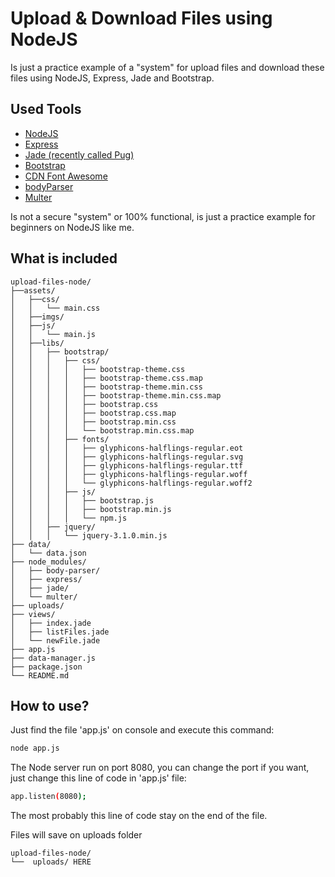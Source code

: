 Upload & Download Files using NodeJS
==================================================

Is just a practice example of a "system" for upload files and download these files using NodeJS, Express, Jade and Bootstrap.

Used Tools
--------------------------------------
- [NodeJS](https://nodejs.org)
- [Express](http://expressjs.com/)
- [Jade (recently called Pug)](https://www.npmjs.com/package/jade)
- [Bootstrap](https://www.getbootstrap.com)
- [CDN Font Awesome](http://fontawesome.io/)
- [bodyParser](https://www.npmjs.com/package/body-parser)
- [Multer](https://www.npmjs.com/package/multer)

Is not a secure "system" or 100% functional, is just a practice example for beginners on NodeJS like me.


What is included
--------------------------------------
```
upload-files-node/
├──assets/
│   ├──css/
│   │   └── main.css
│   ├──imgs/
│   ├──js/
│   │   └── main.js
│   ├──libs/
│   │   ├── bootstrap/
│   │   │   ├── css/
│   │   │   │   ├── bootstrap-theme.css
│   │   │   │   ├── bootstrap-theme.css.map
│   │   │   │   ├── bootstrap-theme.min.css
│   │   │   │   ├── bootstrap-theme.min.css.map
│   │   │   │   ├── bootstrap.css
│   │   │   │   ├── bootstrap.css.map
│   │   │   │   ├── bootstrap.min.css
│   │   │   │   └── bootstrap.min.css.map
│   │   │   ├── fonts/
│   │   │   │   ├── glyphicons-halflings-regular.eot
│   │   │   │   ├── glyphicons-halflings-regular.svg
│   │   │   │   ├── glyphicons-halflings-regular.ttf
│   │   │   │   ├── glyphicons-halflings-regular.woff
│   │   │   │   └── glyphicons-halflings-regular.woff2
│   │   │   ├── js/
│   │   │   │   ├── bootstrap.js
│   │   │   │   ├── bootstrap.min.js
│   │   │   │   └── npm.js
│   │   ├── jquery/
│   │   │   └── jquery-3.1.0.min.js
├── data/
│   └── data.json
├── node_modules/
│   ├── body-parser/
│   ├── express/
│   ├── jade/
│   └── multer/
├── uploads/
├── views/
│   ├── index.jade
│   ├── listFiles.jade
│   └── newFile.jade
├── app.js
├── data-manager.js
├── package.json
└── README.md
```

How to use?
--------------------------------------
Just find the file 'app.js' on console and execute this command:
```bash
node app.js
```

The Node server run on port 8080, you can change the port if you want, just change this line of code in 'app.js' file:
```bash
app.listen(8080);
```
The most probably this line of code stay on the end of the file.

Files will save on uploads folder
```
upload-files-node/
└──  uploads/ HERE
```
